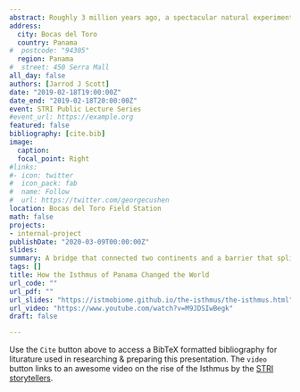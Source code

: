 ```yaml
---
abstract: Roughly 3 million years ago, a spectacular natural experiment began when the Isthmus of Panama finally closed, a geologic process that began many million years earlier. On land, the formation of the Isthmus connected North & South America, and ushered in one of the greatest episode of migration in earth’s history— The Great American Biotic Interchange—Many of the mammal species we see today arrived during this event. However, what was a bridge on land became a barrier in the ocean. Where once a single tropical ocean flowed, two distinct marine environments formed when the Isthmus closed. Strikingly different physicochemical conditions persist in these two oceans today & these differences are reflected in the communities adapted to live there. So for marine organisms the story unfolded quite differently. The barrier separated populations, leading to speciation for some & local extinction for many others.
address:
  city: Bocas del Toro
  country: Panama
#  postcode: "94305"
  region: Panama
#  street: 450 Serra Mall
all_day: false
authors: [Jarrod J Scott]
date: "2019-02-18T19:00:00Z"
date_end: "2019-02-18T20:00:00Z"
event: STRI Public Lecture Series
#event_url: https://example.org
featured: false
bibliography: [cite.bib]
image:
  caption:
  focal_point: Right
#links:
#- icon: twitter
#  icon_pack: fab
#  name: Follow
#  url: https://twitter.com/georgecushen
location: Bocas del Toro Field Station
math: false
projects:
- internal-project
publishDate: "2020-03-09T00:00:00Z"
slides:
summary: A bridge that connected two continents and a barrier that split one ocean.
tags: []
title: How the Isthmus of Panama Changed the World
url_code: ""
url_pdf: ""
url_slides: "https://istmobiome.github.io/the-isthmus/the-isthmus.html"
url_video: "https://www.youtube.com/watch?v=M9JDSIwBegk"
draft: false

---
```


Use the `Cite` button above to access a BibTeX formatted bibliography for liturature used in researching & preparing this presentation. The `video` button links to an awesome video on the rise of the Isthmus by the [STRI storytellers](https://stri.si.edu/news/film-and-photography).
